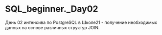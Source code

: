 # SQL_beginner._Day02
День 02 интенсива по PostgreSQL в Школе21 - получение необходимых данных на основе различных структур JOIN.
